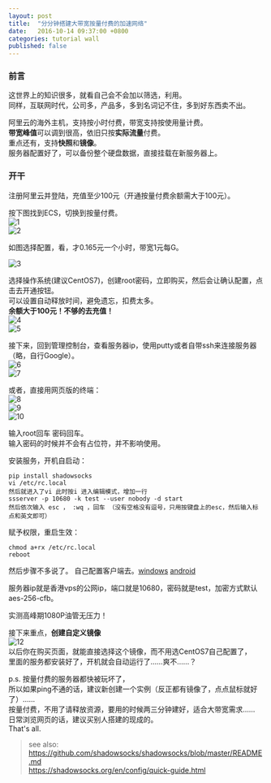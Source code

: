 ```yaml
---
layout: post
title:  "分分钟搭建大带宽按量付费的加速网络"
date:   2016-10-14 09:37:00 +0800
categories: tutorial wall
published: false
---
```


### 前言
这世界上的知识很多，就看自己会不会加以筛选，利用。  
同样，互联网时代，公司多，产品多，多到名词记不住，多到好东西卖不出。  

阿里云的海外主机，支持按小时付费，带宽支持按使用量计费。  
**带宽峰值**可以调到很高，依旧只按**实际流量**付费。  
重点还有，支持**快照**和**镜像**。  
服务器配置好了，可以备份整个硬盘数据，直接挂载在新服务器上。  

### 开干

注册阿里云并登陆，充值至少100元（开通按量付费余额需大于100元）。  

按下图找到ECS，切换到按量付费。  
![1](http://hlcdn.passby.me/blog/2016/10/14/1.png)  
![2](http://hlcdn.passby.me/blog/2016/10/14/2.png)


如图选择配置，看，才0.165元一个小时，带宽1元每G。  

![3](http://hlcdn.passby.me/blog/2016/10/14/3.png)

选择操作系统(建议CentOS7)，创建root密码，立即购买，然后会让确认配置，点击去开通按钮。  
可以设置自动释放时间，避免遗忘，扣费太多。  
**余额大于100元！不够的去充值！**  
![4](http://hlcdn.passby.me/blog/2016/10/14/4.png)  
![5](http://hlcdn.passby.me/blog/2016/10/14/5.png)

接下来，回到管理控制台，查看服务器ip，使用putty或者自带ssh来连接服务器（略，自行Google）。    
![6](http://hlcdn.passby.me/blog/2016/10/14/6.png)  
![7](http://hlcdn.passby.me/blog/2016/10/14/7.png)  

或者，直接用网页版的终端：  
![8](http://hlcdn.passby.me/blog/2016/10/14/8.png)  
![9](http://hlcdn.passby.me/blog/2016/10/14/9.png)  
![10](http://hlcdn.passby.me/blog/2016/10/14/10.png)   

输入root回车 密码回车。  
输入密码的时候并不会有占位符，并不影响使用。   

安装服务，开机自启动：  
```
pip install shadowsocks 
vi /etc/rc.local  
然后就进入了vi 此时按i 进入编辑模式，增加一行  
ssserver -p 10680 -k test --user nobody -d start  
然后依次输入 esc ， :wq ，回车 （没有空格没有逗号，只用按键盘上的esc，然后输入标点和英文即可）  
```  

赋予权限，重启生效：    
```
chmod a+rx /etc/rc.local
reboot
```  
然后步骤不多说了。 自己配置客户端去。[windows](http://hlcdn.passby.me/blog/2016/10/14/sss.windows.zip) [android](http://hlcdn.passby.me/blog/2016/10/14/sss.apk)

服务器ip就是香港vps的公网ip，端口就是10680，密码就是test，加密方式默认aes-256-cfb。  

实测高峰期1080P油管无压力！  

接下来重点，**创建自定义镜像**  
![12](http://hlcdn.passby.me/blog/2016/10/14/12.png)  
以后你在购买页面，就能直接选择这个镜像，而不用选CentOS7自己配置了，  
里面的服务都安装好了，开机就会自动运行了……爽不……？

p.s. 按量付费的服务器都快被玩坏了，  
所以如果ping不通的话，建议新创建一个实例（反正都有镜像了，点点鼠标就好了）……  
按量付费，不用了请释放资源，要用的时候两三分钟建好，适合大带宽需求……  
日常浏览网页的话，建议买别人搭建的现成的。  
That's all.


> see also:  
https://github.com/shadowsocks/shadowsocks/blob/master/README.md  
https://shadowsocks.org/en/config/quick-guide.html  